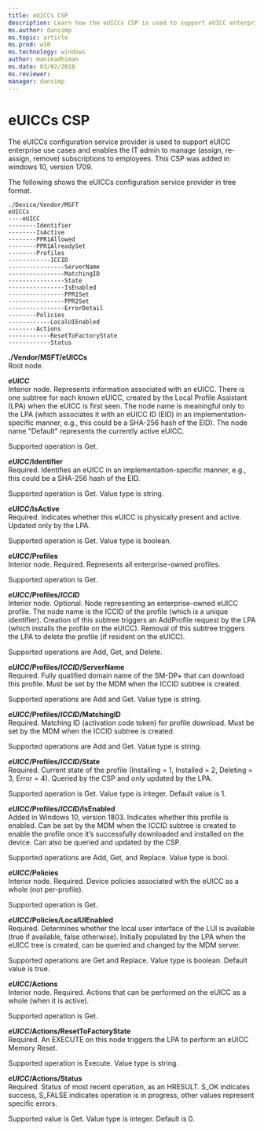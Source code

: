 ```yaml
---
title: eUICCs CSP
description: Learn how the eUICCs CSP is used to support eUICC enterprise use cases and enables the IT admin to manage (assign, re-assign, remove) subscriptions to employees.
ms.author: dansimp
ms.topic: article
ms.prod: w10
ms.technology: windows
author: manikadhiman
ms.date: 03/02/2018
ms.reviewer: 
manager: dansimp
---
```


# eUICCs CSP


The eUICCs configuration service provider is used to support eUICC enterprise use cases and enables the IT admin to manage (assign, re-assign, remove) subscriptions to employees. This CSP was added in windows 10, version 1709.

The following shows the eUICCs configuration service provider in tree format.
```
./Device/Vendor/MSFT
eUICCs
----eUICC
--------Identifier
--------IsActive
--------PPR1Allowed
--------PPR1AlreadySet
--------Profiles
------------ICCID
----------------ServerName
----------------MatchingID
----------------State
----------------IsEnabled
----------------PPR1Set
----------------PPR2Set
----------------ErrorDetail
--------Policies
------------LocalUIEnabled
--------Actions
------------ResetToFactoryState
------------Status
```
<a href="" id="--vendor-msft-euiccs"></a>**./Vendor/MSFT/eUICCs**  
Root node. 

<a href="" id="euicc"></a>**_eUICC_**  
Interior node. Represents information associated with an eUICC. There is one subtree for each known eUICC, created by the Local Profile Assistant (LPA) when the eUICC is first seen. The node name is meaningful only to the LPA (which associates it with an eUICC ID (EID) in an implementation-specific manner, e.g., this could be a SHA-256 hash of the EID). The node name "Default" represents the currently active eUICC.

Supported operation is Get.

<a href="" id="euicc-identifier"></a>**_eUICC_/Identifier**  
Required. Identifies an eUICC in an implementation-specific manner, e.g., this could be a SHA-256 hash of the EID.

Supported operation is Get. Value type is string.

<a href="" id="euicc-isactive"></a>**_eUICC_/IsActive**  
Required. Indicates whether this eUICC is physically present and active. Updated only by the LPA.

Supported operation is Get. Value type is boolean.

<a href="" id="euicc-profiles"></a>**_eUICC_/Profiles**  
Interior node. Required. Represents all enterprise-owned profiles.

Supported operation is Get.

<a href="" id="euicc-profiles-iccid"></a>**_eUICC_/Profiles/_ICCID_**  
Interior node. Optional. Node representing an enterprise-owned eUICC profile. The node name is the ICCID of the profile (which is a unique identifier). Creation of this subtree triggers an AddProfile request by the LPA (which installs the profile on the eUICC). Removal of this subtree triggers the LPA to delete the profile (if resident on the eUICC).

Supported operations are Add, Get, and Delete.

<a href="" id="euicc-profiles-iccid-servername"></a>**_eUICC_/Profiles/_ICCID_/ServerName**  
Required. Fully qualified domain name of the SM-DP+ that can download this profile. Must be set by the MDM when the ICCID subtree is created.

Supported operations are Add and Get. Value type is string.

<a href="" id="euicc-profiles-iccid-matchingid"></a>**_eUICC_/Profiles/_ICCID_/MatchingID**  
Required. Matching ID (activation code token) for profile download. Must be set by the MDM when the ICCID subtree is created.

Supported operations are Add and Get. Value type is string.

<a href="" id="euicc-profiles-iccid-state"></a>**_eUICC_/Profiles/_ICCID_/State**  
Required. Current state of the profile (Installing = 1, Installed = 2, Deleting = 3, Error = 4). Queried by the CSP and only updated by the LPA.

Supported operation is Get. Value type is integer. Default value is 1.

<a href="" id="euicc-profiles-iccid-isenabled"></a>**_eUICC_/Profiles/_ICCID_/IsEnabled**  
Added in Windows 10, version 1803. Indicates whether this profile is enabled. Can be set by the MDM when the ICCID subtree is created to enable the profile once it’s successfully downloaded and installed on the device. Can also be queried and updated by the CSP.

Supported operations are Add, Get, and Replace. Value type is bool.

<a href="" id="euicc-policies"></a>**_eUICC_/Policies**  
Interior node. Required. Device policies associated with the eUICC as a whole (not per-profile).

Supported operation is Get. 

<a href="" id="euicc-policies-localuienabled"></a>**_eUICC_/Policies/LocalUIEnabled**  
Required. Determines whether the local user interface of the LUI is available (true if available, false otherwise). Initially populated by the LPA when the eUICC tree is created, can be queried and changed by the MDM server.

Supported operations are Get and Replace. Value type is boolean. Default value is true.

<a href="" id="euicc-actions"></a>**_eUICC_/Actions**  
Interior node. Required. Actions that can be performed on the eUICC as a whole (when it is active).

Supported operation is Get.

<a href="" id="euicc-actions-resettofactorystate"></a>**_eUICC_/Actions/ResetToFactoryState**  
Required. An EXECUTE on this node triggers the  LPA to perform an eUICC Memory Reset.

Supported operation is Execute. Value type is string.

<a href="" id="euicc-actions-status"></a>**_eUICC_/Actions/Status**  
Required. Status of most recent operation, as an HRESULT. S_OK indicates success, S_FALSE indicates operation is in progress, other values represent specific errors.

Supported value is Get. Value type is integer. Default is 0.
